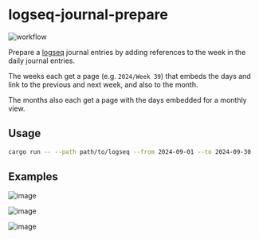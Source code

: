 # logseq-journal-prepare

![workflow](https://github.com/Aethelflaed/logseq-journal-prepare/actions/workflows/rust.yml/badge.svg?branch=main)


Prepare a [logseq](https://logseq.com/) journal entries by adding references to the week in
the daily journal entries.

The weeks each get a page (e.g. `2024/Week 39`) that embeds the days and link to the previous
and next week, and also to the month.

The months also each get a page with the days embedded for a monthly view.

## Usage

```sh
cargo run -- --path path/to/logseq --from 2024-09-01 --to 2024-09-30
```
## Examples

![image](https://github.com/user-attachments/assets/4b39612a-52d7-44f7-acdc-8fd72c0df187)

![image](https://github.com/user-attachments/assets/00b8d2ae-e15d-471c-871d-9da2425491e9)

![image](https://github.com/user-attachments/assets/4e08c239-15b0-4ef2-82b0-f86bcb1adc63)

